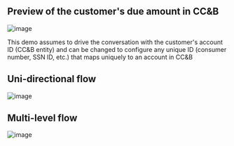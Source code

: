 ## Preview of the customer's due amount in CC&B

![image](https://user-images.githubusercontent.com/71168871/96767867-bc7d1d80-13fa-11eb-82f9-46386158a887.png)

This demo assumes to drive the conversation with the customer's account ID (CC&B entity) and can be changed to configure any unique ID (consumer number, SSN ID, etc.) 
that maps uniquely to an account in CC&B

## Uni-directional flow

![image](https://user-images.githubusercontent.com/71168871/96847160-78c4fb00-1470-11eb-8ad3-6d613c6fb6a1.png)

## Multi-level flow

![image](https://user-images.githubusercontent.com/71168871/96847190-80849f80-1470-11eb-8d17-4f4bc804f0de.png)
